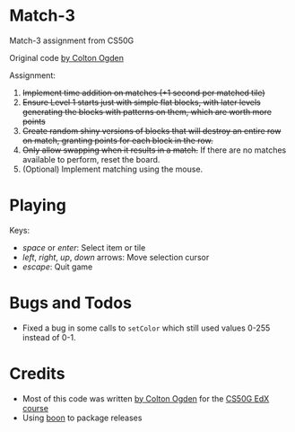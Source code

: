 # Match-3

Match-3 assignment from CS50G

Original code [by Colton Ogden](https://cs50.harvard.edu/games/2018/projects/3/match/)

Assignment:

1. ~~Implement time addition on matches (+1 second per matched tile)~~
2. ~~Ensure Level 1 starts just with simple flat blocks, with later levels generating the blocks with patterns on them, which are worth more points~~
3. ~~Create random shiny versions of blocks that will destroy an entire row on match, granting points for each block in the row.~~
4. ~~Only allow swapping when it results in a match.~~ If there are no matches available to perform, reset the board.
5. (Optional) Implement matching using the mouse. 


# Playing

Keys:

* *space* or *enter*: Select item or tile
* *left*, *right*, *up*, *down* arrows: Move selection cursor
* *escape*: Quit game


# Bugs and Todos

* Fixed a bug in some calls to `setColor` which still used values 0-255 instead of 0-1.


# Credits

* Most of this code was written [by Colton Ogden](https://cs50.harvard.edu/games/2018/projects/3/match/) for the [CS50G EdX course](https://learning.edx.org/course/course-v1:HarvardX+CS50G+Games/home)
* Using [boon](https://github.com/camchenry/boon) to package releases
